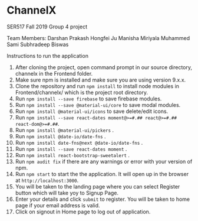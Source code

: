 # ChannelX
SER517 Fall 2019 Group 4 project

Team Members:
Darshan Prakash
Hongfei Ju
Manisha Miriyala
Muhammed Sami
Subhradeep Biswas

Instructions to run the application
1. After cloning the project, open command prompt in our source directory, channelx in the Frontend folder.
2. Make sure npm is installed and make sure you are using version 9.x.x.
3. Clone the repository and run ```npm install``` to install node modules in Frontend/channelx/ which is the project root directory.
4. Run ```npm install --save firebase``` to save firebase modules.
5. Run ```npm install --save @material-ui/core``` to save modal modules.
6. Run ```npm install @material-ui/icons``` to save delete/edit icons.
7. Run ```npm install --save react-dates moment@>=#.## react@>=#.## react-dom@>=#.##```.
8. Run ```npm install @material-ui/pickers``` .
9. Run ```npm install @date-io/date-fns``` .
10. Run ```npm install date-fns@next @date-io/date-fns``` .
11. Run ```npm install --save react-dates moment``` .
12. Run ```npm install react-bootstrap-sweetalert``` .
13. Run ```npm audit fix``` if there are any warnings or error with your version of npm.
14. Run ```npm start``` to start the the application. It will open up in the browser at ```http://localhost:3000```.
15. You will be taken to the landing page where you can select Register button which will take yoy to Signup Page.
16. Enter your details and click ```submit``` to register. You will be taken to home page if your email address is valid.
17. Click on signout in Home page to log out of application.
